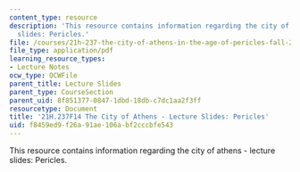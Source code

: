 ```yaml
---
content_type: resource
description: 'This resource contains information regarding the city of athens - lecture
  slides: Pericles.'
file: /courses/21h-237-the-city-of-athens-in-the-age-of-pericles-fall-2014/f8459ed9f26a91ae106abf2cccbfe543_MIT21H_237F14_Pericles.pdf
file_type: application/pdf
learning_resource_types:
- Lecture Notes
ocw_type: OCWFile
parent_title: Lecture Slides
parent_type: CourseSection
parent_uid: 8f851377-0847-1dbd-18db-c7dc1aa2f3ff
resourcetype: Document
title: '21H.237F14 The City of Athens - Lecture Slides: Pericles'
uid: f8459ed9-f26a-91ae-106a-bf2cccbfe543
---
```

This resource contains information regarding the city of athens - lecture slides: Pericles.

